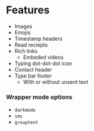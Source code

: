 # Features
* Images
* Emojis
* Timestamp headers
* Read reciepts
* Rich links
  * Embeded videos
* Typing dot-dot-dot icon
* Contact header
* Type bar footer
  * With or without unsent text

### Wrapper mode options
* `darkmode`
* `sms`
* `grouptext`
